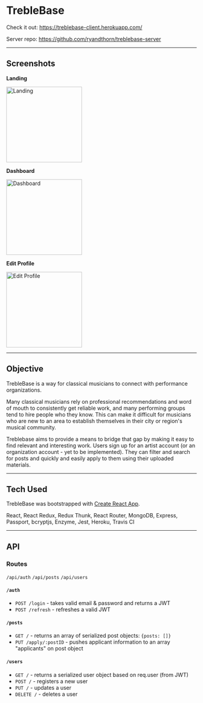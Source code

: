 # TrebleBase

Check it out:
https://treblebase-client.herokuapp.com/

Server repo:
https://github.com/ryandthorn/treblebase-server

---

## Screenshots

**Landing**

<img src="https://i.ibb.co/DLxKm38/Landing.png" alt="Landing" title="Landing" width="200px">

**Dashboard**

<img src="https://i.ibb.co/swDzLkb/Dashboard.png" alt="Dashboard" title="Dashboard" width="200px">

**Edit Profile**

<img src="https://i.ibb.co/8jhzNwW/Profile.png" alt="Edit Profile" title="Edit Profile" width="200px">

---

## Objective

TrebleBase is a way for classical musicians to connect with performance organizations.

Many classical musicians rely on professional recommendations and word of mouth to consistently get reliable work, and many performing groups tend to hire people who they know. This can make it difficult for musicians who are new to an area to establish themselves in their city or region's musical community.

Treblebase aims to provide a means to bridge that gap by making it easy to find relevant and interesting work. Users sign up for an artist account (or an organization account - yet to be implemented). They can filter and search for posts and quickly and easily apply to them using their uploaded materials.

---

## Tech Used

TrebleBase was bootstrapped with [Create React App](https://github.com/facebook/create-react-app).

React, React Redux, Redux Thunk, React Router, MongoDB, Express, Passport, bcryptjs, Enzyme, Jest, Heroku, Travis CI

---

## API

### Routes

`/api/auth`
`/api/posts`
`/api/users`

#### `/auth`

- `POST /login` - takes valid email & password and returns a JWT
- `POST /refresh` - refreshes a valid JWT

#### `/posts`

- `GET /` - returns an array of serialized post objects: `{posts: []}`
- `PUT /apply/:postID` - pushes applicant information to an array "applicants" on post object

#### `/users`

- `GET /` - returns a serialized user object based on req.user (from JWT)
- `POST /` - registers a new user
- `PUT /` - updates a user
- `DELETE /` - deletes a user
